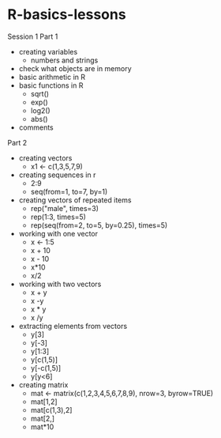 # R-basics-lessons

Session 1
Part 1 
- creating variables
    - numbers and strings
- check what objects are in memory
- basic arithmetic in R
- basic functions in R
    - sqrt()
    - exp()
    - log2()
    - abs()
 - comments

Part 2
- creating vectors
    - x1 <- c(1,3,5,7,9)
- creating sequences in r
    - 2:9
    - seq(from=1, to=7, by=1)
- creating vectors of repeated items
    - rep("male", times=3)
    - rep(1:3, times=5)
    - rep(seq(from=2, to=5, by=0.25), times=5)
- working with one vector
    - x <- 1:5
    -  x + 10
    -  x - 10
    -  x*10
    -  x/2
- working with two vectors
    - x + y
    - x -y
    - x * y
    - x /y
- extracting elements from vectors
    - y[3]
    - y[-3]
    - y[1:3]
    - y[c(1,5)]
    - y[-c(1,5)]
    - y[y<6]
- creating matrix
    - mat <- matrix(c(1,2,3,4,5,6,7,8,9), nrow=3, byrow=TRUE)
    -  mat[1,2]
    -  mat[c(1,3),2]
    -  mat[2,]
    -  mat*10
